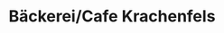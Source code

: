 ---
title: "Bäckerei/Cafe Krachenfels"
url: /st-georgen/baeckerei-cafe-krachenfels/
shop: Bäckerei
---